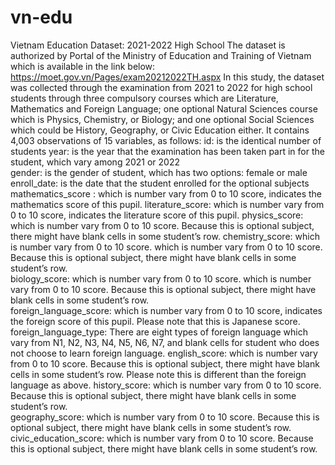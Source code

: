 # vn-edu
Vietnam Education Dataset: 2021-2022 High School
The dataset is authorized by Portal of the Ministry of Education and Training of Vietnam which is available in the link below:
https://moet.gov.vn/Pages/exam20212022TH.aspx
In this study, the dataset was collected through the examination from 2021 to 2022 for high school students through three compulsory courses which are Literature, Mathematics and Foreign Language; one optional Natural Sciences course which is Physics, Chemistry, or Biology; and one optional Social Sciences which could be History, Geography, or Civic Education either.
It contains 4,003 observations of 15 variables, as follows:
id: is the identical number of students
year: is the year that the examination has been taken part in for the student, which vary among 2021 or 2022	
gender: is the gender of student, which has two options: female or male	
enroll_date: is the date that the student enrolled for the optional subjects	
mathematics_score	: which is number vary from 0 to 10 score, indicates the mathematics score of this pupil.
literature_score: which is number vary from 0 to 10 score, indicates the literature score of this pupil.
physics_score: which is number vary from 0 to 10 score. Because this is optional subject, there might have blank cells in some student’s row.
chemistry_score: which is number vary from 0 to 10 score. which is number vary from 0 to 10 score. Because this is optional subject, there might have blank cells in some student’s row.	
biology_score: which is number vary from 0 to 10 score. which is number vary from 0 to 10 score. Because this is optional subject, there might have blank cells in some student’s row.	
foreign_language_score: which is number vary from 0 to 10 score, indicates the foreign score of this pupil. Please note that this is Japanese score.
foreign_language_type: There are eight types of foreign language which vary from N1, N2, N3, N4, N5, N6, N7, and blank cells for student who does not choose to learn foreign language.	
english_score: which is number vary from 0 to 10 score. Because this is optional subject, there might have blank cells in some student’s row. Please note this is different than the foreign language as above.	
history_score: which is number vary from 0 to 10 score. Because this is optional subject, there might have blank cells in some student’s row.	
geography_score: which is number vary from 0 to 10 score. Because this is optional subject, there might have blank cells in some student’s row.	
civic_education_score: which is number vary from 0 to 10 score. Because this is optional subject, there might have blank cells in some student’s row. 



